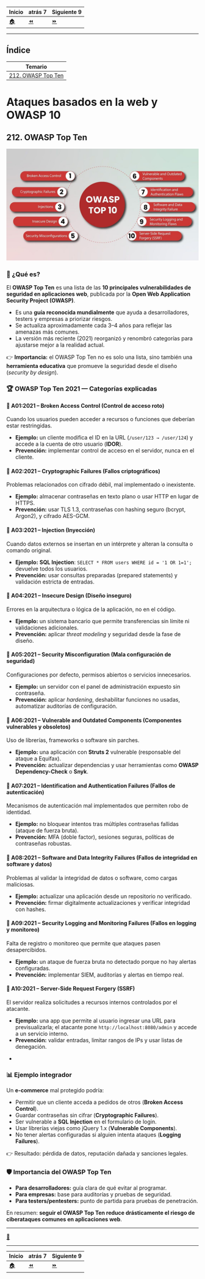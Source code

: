 | **Inicio**         | **atrás 7**                         | **Siguiente 9**                                     |
| ------------------ | ----------------------------------- | --------------------------------------------------- |
| [🏠](../README.md) | [⏪](./8_7_Privilege_escalation.md) | [⏩](./8_9_Learn_how_Malware_Operates_and_Types.md) |

---

## **Índice**

| Temario                                  |
| ---------------------------------------- |
| [212. OWASP Top Ten](#212-owasp-top-ten) |

# **Ataques basados ​​en la web y OWASP 10**

## **212. OWASP Top Ten**

![OWASP Top Ten](/img/8_Security_Skills_and_Knowledge/OWASP_Top_Ten.jpg "OWASP Top Ten")

### 📌 ¿Qué es?

El **OWASP Top Ten** es una lista de las **10 principales vulnerabilidades de seguridad en aplicaciones web**, publicada por la **Open Web Application Security Project (OWASP)**.

- Es una **guía reconocida mundialmente** que ayuda a desarrolladores, testers y empresas a priorizar riesgos.
- Se actualiza aproximadamente cada 3–4 años para reflejar las amenazas más comunes.
- La versión más reciente (2021) reorganizó y renombró categorías para ajustarse mejor a la realidad actual.

👉 **Importancia:** el OWASP Top Ten no es solo una lista, sino también una **herramienta educativa** que promueve la seguridad desde el diseño (_security by design_).

### 🏆 OWASP Top Ten 2021 — Categorías explicadas

#### 🔴 A01:2021 – Broken Access Control (Control de acceso roto)

Cuando los usuarios pueden acceder a recursos o funciones que deberían estar restringidas.

- **Ejemplo:** un cliente modifica el ID en la URL (`/user/123 → /user/124`) y accede a la cuenta de otro usuario (**IDOR**).
- **Prevención:** implementar control de acceso en el servidor, nunca en el cliente.

#### 🔴 A02:2021 – Cryptographic Failures (Fallos criptográficos)

Problemas relacionados con cifrado débil, mal implementado o inexistente.

- **Ejemplo:** almacenar contraseñas en texto plano o usar HTTP en lugar de HTTPS.
- **Prevención:** usar TLS 1.3, contraseñas con hashing seguro (bcrypt, Argon2), y cifrado AES-GCM.

#### 🔴 A03:2021 – Injection (Inyección)

Cuando datos externos se insertan en un intérprete y alteran la consulta o comando original.

- **Ejemplo:** **SQL Injection**: `SELECT * FROM users WHERE id = '1 OR 1=1';` devuelve todos los usuarios.
- **Prevención:** usar consultas preparadas (prepared statements) y validación estricta de entradas.

#### 🔴 A04:2021 – Insecure Design (Diseño inseguro)

Errores en la arquitectura o lógica de la aplicación, no en el código.

- **Ejemplo:** un sistema bancario que permite transferencias sin límite ni validaciones adicionales.
- **Prevención:** aplicar _threat modeling_ y seguridad desde la fase de diseño.

#### 🔴 A05:2021 – Security Misconfiguration (Mala configuración de seguridad)

Configuraciones por defecto, permisos abiertos o servicios innecesarios.

- **Ejemplo:** un servidor con el panel de administración expuesto sin contraseña.
- **Prevención:** aplicar _hardening_, deshabilitar funciones no usadas, automatizar auditorías de configuración.

#### 🔴 A06:2021 – Vulnerable and Outdated Components (Componentes vulnerables y obsoletos)

Uso de librerías, frameworks o software sin parches.

- **Ejemplo:** una aplicación con **Struts 2** vulnerable (responsable del ataque a Equifax).
- **Prevención:** actualizar dependencias y usar herramientas como **OWASP Dependency-Check** o **Snyk**.

#### 🔴 A07:2021 – Identification and Authentication Failures (Fallos de autenticación)

Mecanismos de autenticación mal implementados que permiten robo de identidad.

- **Ejemplo:** no bloquear intentos tras múltiples contraseñas fallidas (ataque de fuerza bruta).
- **Prevención:** MFA (doble factor), sesiones seguras, políticas de contraseñas robustas.

#### 🔴 A08:2021 – Software and Data Integrity Failures (Fallos de integridad en software y datos)

Problemas al validar la integridad de datos o software, como cargas maliciosas.

- **Ejemplo:** actualizar una aplicación desde un repositorio no verificado.
- **Prevención:** firmar digitalmente actualizaciones y verificar integridad con hashes.

#### 🔴 A09:2021 – Security Logging and Monitoring Failures (Fallos en logging y monitoreo)

Falta de registro o monitoreo que permite que ataques pasen desapercibidos.

- **Ejemplo:** un ataque de fuerza bruta no detectado porque no hay alertas configuradas.
- **Prevención:** implementar SIEM, auditorías y alertas en tiempo real.

#### 🔴 A10:2021 – Server-Side Request Forgery (SSRF)

El servidor realiza solicitudes a recursos internos controlados por el atacante.

- **Ejemplo:** una app que permite al usuario ingresar una URL para previsualizarla; el atacante pone `http://localhost:8080/admin` y accede a un servicio interno.
- **Prevención:** validar entradas, limitar rangos de IPs y usar listas de denegación.

*

### 📊 Ejemplo integrador

Un **e-commerce** mal protegido podría:

- Permitir que un cliente acceda a pedidos de otros (**Broken Access Control**).
- Guardar contraseñas sin cifrar (**Cryptographic Failures**).
- Ser vulnerable a **SQL Injection** en el formulario de login.
- Usar librerías viejas como jQuery 1.x (**Vulnerable Components**).
- No tener alertas configuradas si alguien intenta ataques (**Logging Failures**).

👉 Resultado: pérdida de datos, reputación dañada y sanciones legales.

### 🛡️ Importancia del OWASP Top Ten

- **Para desarrolladores:** guía clara de qué evitar al programar.
- **Para empresas:** base para auditorías y pruebas de seguridad.
- **Para testers/pentesters:** punto de partida para pruebas de penetración.

En resumen: **seguir el OWASP Top Ten reduce drásticamente el riesgo de ciberataques comunes en aplicaciones web**.

---

[🔼](#índice)

---

| **Inicio**         | **atrás 7**                         | **Siguiente 9**                                     |
| ------------------ | ----------------------------------- | --------------------------------------------------- |
| [🏠](../README.md) | [⏪](./8_7_Privilege_escalation.md) | [⏩](./8_9_Learn_how_Malware_Operates_and_Types.md) |
